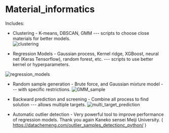 # Material_informatics
Includes:
- Clustering - K-means, DBSCAN, GMM --- scripts to choose close materials for better models.  
![clustering](https://user-images.githubusercontent.com/50325966/99898070-1155d180-2ce2-11eb-9e94-48590bfdb920.jpg)

- Regression Models - Gaussian process, Kernel ridge, XGBoost, neural net (Keras Tensorflow), random forest, etc. --- scripts to use better kernel or hyperparameters.

![regression_models](https://user-images.githubusercontent.com/50325966/99891931-b1940200-2cb2-11eb-9180-22c1764a4aee.jpg)

- Random sample generation - Brute force, and Gaussian mixture model --- with specific restrictions.
![GMM_sample](https://user-images.githubusercontent.com/50325966/99898105-6eea1e00-2ce2-11eb-8453-27a278770f29.jpg)

- Backward prediction and screening - Combine all process to find solution --- allows multiple targets.
![multi_target_prediction](https://user-images.githubusercontent.com/50325966/99897852-57aa3100-2ce0-11eb-930a-c72f7b2e5754.jpg)

- Automatic outlier detection - Very powerful tool to improve performance of regression models. Thank you again Kaneko sensei Meiji University. ( https://datachemeng.com/outlier_samples_detectionc_python/ )
